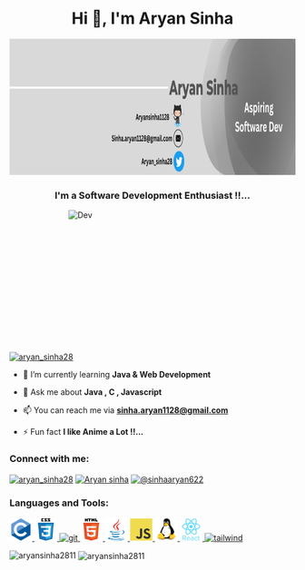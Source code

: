 <h1 align="center">Hi 👋, I'm Aryan Sinha</h1>
<div align="center"><img width="2000" height="240" src ="https://raw.githubusercontent.com/Aryansinha2811/Aryansinha2811/main/Aryan.png"></div>
<h3 align="center">I'm a Software Development Enthusiast !!...</h3>
<img align="right" alt="Dev" width="400" height="250" src="https://media.tenor.com/2fXbn6Xtt0UAAAAC/software-software-development.gif">



<p align="left"> <a href="https://twitter.com/aryan_sinha28" target="blank"><img src="https://img.shields.io/twitter/follow/aryan_sinha28?logo=twitter&style=for-the-badge" alt="aryan_sinha28" /></a> </p>

- 🌱 I’m currently learning **Java & Web Development**

- 💬 Ask me about **Java , C , Javascript**

- 📫 You can reach me via **sinha.aryan1128@gmail.com**

- ⚡ Fun fact **I like Anime a Lot !!...**

<h3 align="left">Connect with me:</h3>
<p align="left">
<a href="https://twitter.com/aryan_sinha28" target="blank"><img align="center" src="https://raw.githubusercontent.com/rahuldkjain/github-profile-readme-generator/master/src/images/icons/Social/twitter.svg" alt="aryan_sinha28" height="30" width="40" /></a>
<a href="https://www.linkedin.com/in/aryan-sinha-7157a2271/" target="blank"><img align="center" src="https://raw.githubusercontent.com/rahuldkjain/github-profile-readme-generator/master/src/images/icons/Social/linked-in-alt.svg" alt="Aryan sinha" height="30" width="40" /></a>
<a href="https://www.hackerrank.com/@sinhaaryan622" target="blank"><img align="center" src="https://raw.githubusercontent.com/rahuldkjain/github-profile-readme-generator/master/src/images/icons/Social/hackerrank.svg" alt="@sinhaaryan622" height="30" width="40" /></a>
</p>

<h3 align="left">Languages and Tools:</h3>
<p align="left"> <a href="https://www.cprogramming.com/" target="_blank" rel="noreferrer"> <img src="https://raw.githubusercontent.com/devicons/devicon/master/icons/c/c-original.svg" alt="c" width="40" height="40"/> </a> <a href="https://www.w3schools.com/css/" target="_blank" rel="noreferrer"> <img src="https://raw.githubusercontent.com/devicons/devicon/master/icons/css3/css3-original-wordmark.svg" alt="css3" width="40" height="40"/> </a> <a href="https://git-scm.com/" target="_blank" rel="noreferrer"> <img src="https://www.vectorlogo.zone/logos/git-scm/git-scm-icon.svg" alt="git" width="40" height="40"/> </a> <a href="https://www.w3.org/html/" target="_blank" rel="noreferrer"> <img src="https://raw.githubusercontent.com/devicons/devicon/master/icons/html5/html5-original-wordmark.svg" alt="html5" width="40" height="40"/> </a> <a href="https://www.java.com" target="_blank" rel="noreferrer"> <img src="https://raw.githubusercontent.com/devicons/devicon/master/icons/java/java-original.svg" alt="java" width="40" height="40"/> </a> <a href="https://developer.mozilla.org/en-US/docs/Web/JavaScript" target="_blank" rel="noreferrer"> <img src="https://raw.githubusercontent.com/devicons/devicon/master/icons/javascript/javascript-original.svg" alt="javascript" width="40" height="40"/> </a> <a href="https://www.linux.org/" target="_blank" rel="noreferrer"> <img src="https://raw.githubusercontent.com/devicons/devicon/master/icons/linux/linux-original.svg" alt="linux" width="40" height="40"/> </a> <a href="https://reactjs.org/" target="_blank" rel="noreferrer"> <img src="https://raw.githubusercontent.com/devicons/devicon/master/icons/react/react-original-wordmark.svg" alt="react" width="40" height="40"/> </a> <a href="https://tailwindcss.com/" target="_blank" rel="noreferrer"> <img src="https://www.vectorlogo.zone/logos/tailwindcss/tailwindcss-icon.svg" alt="tailwind" width="40" height="40"/> </a> </p>

<p><img align="left" src="https://github-readme-stats.vercel.app/api/top-langs?username=aryansinha2811&show_icons=true&locale=en&layout=compact" alt="aryansinha2811" /></p>

<p>&nbsp;<img align="center" src="https://github-readme-stats.vercel.app/api?username=aryansinha2811&show_icons=true&locale=en" alt="aryansinha2811" /></p>
